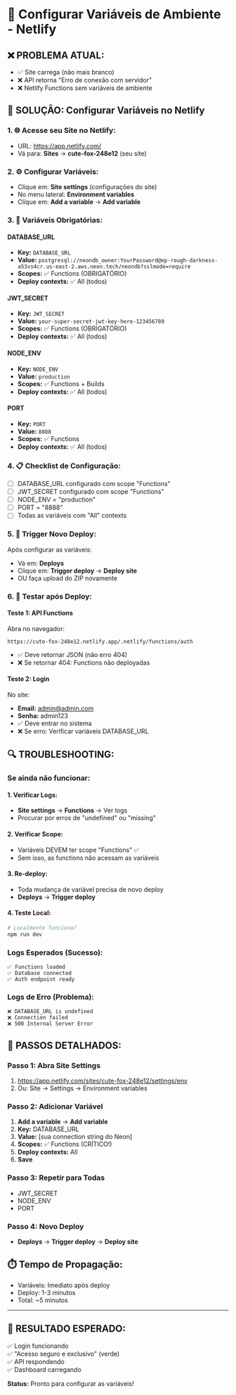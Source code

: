 # 🔧 Configurar Variáveis de Ambiente - Netlify

## ❌ **PROBLEMA ATUAL:**
- ✅ Site carrega (não mais branco)
- ❌ API retorna "Erro de conexão com servidor"
- ❌ Netlify Functions sem variáveis de ambiente

## 🎯 **SOLUÇÃO: Configurar Variáveis no Netlify**

### **1. 🌐 Acesse seu Site no Netlify:**
- URL: https://app.netlify.com/
- Vá para: **Sites** → **cute-fox-248e12** (seu site)

### **2. ⚙️ Configurar Variáveis:**
- Clique em: **Site settings** (configurações do site)
- No menu lateral: **Environment variables**
- Clique em: **Add a variable** → **Add variable**

### **3. 📝 Variáveis Obrigatórias:**

#### **DATABASE_URL**
- **Key:** `DATABASE_URL`
- **Value:** `postgresql://neondb_owner:YourPassword@ep-rough-darkness-a53vs4cr.us-east-2.aws.neon.tech/neondb?sslmode=require`
- **Scopes:** ✅ Functions (OBRIGATÓRIO)
- **Deploy contexts:** ✅ All (todos)

#### **JWT_SECRET**
- **Key:** `JWT_SECRET`
- **Value:** `your-super-secret-jwt-key-here-123456789`
- **Scopes:** ✅ Functions (OBRIGATÓRIO)
- **Deploy contexts:** ✅ All (todos)

#### **NODE_ENV**
- **Key:** `NODE_ENV`
- **Value:** `production`
- **Scopes:** ✅ Functions + Builds
- **Deploy contexts:** ✅ All (todos)

#### **PORT**
- **Key:** `PORT`
- **Value:** `8888`
- **Scopes:** ✅ Functions
- **Deploy contexts:** ✅ All (todos)

### **4. 📋 Checklist de Configuração:**
- [ ] DATABASE_URL configurado com scope "Functions"
- [ ] JWT_SECRET configurado com scope "Functions"
- [ ] NODE_ENV = "production"
- [ ] PORT = "8888"
- [ ] Todas as variáveis com "All" contexts

### **5. 🚀 Trigger Novo Deploy:**
Após configurar as variáveis:
- Vá em: **Deploys**
- Clique em: **Trigger deploy** → **Deploy site**
- OU faça upload do ZIP novamente

### **6. 🧪 Testar após Deploy:**

#### **Teste 1: API Functions**
Abra no navegador:
```
https://cute-fox-248e12.netlify.app/.netlify/functions/auth
```
- ✅ Deve retornar JSON (não erro 404)
- ❌ Se retornar 404: Functions não deployadas

#### **Teste 2: Login**
No site:
- **Email:** admin@admin.com
- **Senha:** admin123
- ✅ Deve entrar no sistema
- ❌ Se erro: Verificar variáveis DATABASE_URL

## 🔍 **TROUBLESHOOTING:**

### **Se ainda não funcionar:**

#### **1. Verificar Logs:**
- **Site settings** → **Functions** → Ver logs
- Procurar por erros de "undefined" ou "missing"

#### **2. Verificar Scope:**
- Variáveis DEVEM ter scope "Functions" ✅
- Sem isso, as functions não acessam as variáveis

#### **3. Re-deploy:**
- Toda mudança de variável precisa de novo deploy
- **Deploys** → **Trigger deploy**

#### **4. Teste Local:**
```bash
# Localmente funciona?
npm run dev
```

### **Logs Esperados (Sucesso):**
```
✅ Functions loaded
✅ Database connected
✅ Auth endpoint ready
```

### **Logs de Erro (Problema):**
```
❌ DATABASE_URL is undefined
❌ Connection failed
❌ 500 Internal Server Error
```

## 🔧 **PASSOS DETALHADOS:**

### **Passo 1: Abra Site Settings**
1. https://app.netlify.com/sites/cute-fox-248e12/settings/env
2. Ou: Site → Settings → Environment variables

### **Passo 2: Adicionar Variável**
1. **Add a variable** → **Add variable**
2. **Key:** DATABASE_URL
3. **Value:** [sua connection string do Neon]
4. **Scopes:** ✅ Functions (CRÍTICO!)
5. **Deploy contexts:** All
6. **Save**

### **Passo 3: Repetir para Todas**
- JWT_SECRET
- NODE_ENV  
- PORT

### **Passo 4: Novo Deploy**
- **Deploys** → **Trigger deploy** → **Deploy site**

## ⏱️ **Tempo de Propagação:**
- Variáveis: Imediato após deploy
- Deploy: 1-3 minutos
- Total: ~5 minutos

---

## 🎯 **RESULTADO ESPERADO:**
✅ Login funcionando  
✅ "Acesso seguro e exclusivo" (verde)  
✅ API respondendo  
✅ Dashboard carregando  

**Status:** Pronto para configurar as variáveis! 